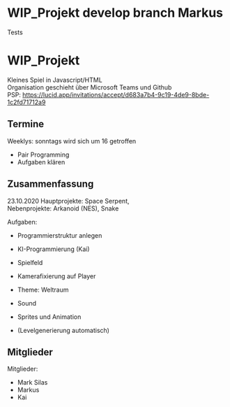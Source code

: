 # WIP_Projekt develop branch Markus
Tests 

# WIP_Projekt
Kleines Spiel in Javascript/HTML <br/>
Organisation geschieht über Microsoft Teams und Github <br/>
PSP: https://lucid.app/invitations/accept/d683a7b4-9c19-4de9-8bde-1c2fd71712a9
<br/>

## Termine
Weeklys: sonntags wird sich um 16 getroffen <br/>
- Pair Programming <br/>
- Aufgaben klären <br/>

## Zusammenfassung


23.10.2020
Hauptprojekte: Space Serpent, <br/>
Nebenprojekte: Arkanoid (NES), Snake <br/>

Aufgaben: 
- Programmierstruktur anlegen 
- KI-Programmierung (Kai)
- Spielfeld 
- Kamerafixierung auf Player
- Theme: Weltraum
- Sound 
- Sprites und Animation 

- (Levelgenerierung automatisch)


## Mitglieder
Mitglieder: 
- Mark Silas
- Markus 
- Kai


